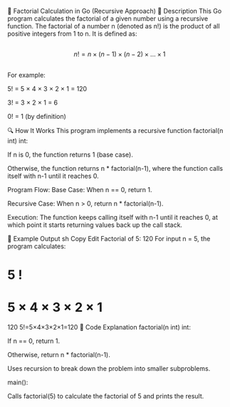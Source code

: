 📌 Factorial Calculation in Go (Recursive Approach)
🚀 Description
This Go program calculates the factorial of a given number using a recursive function. The factorial of a number n (denoted as n!) is the product of all positive integers from 1 to n. It is defined as:
##
$$
n!=n×(n−1)×(n−2)×...×1
$$
##
For example:

5! = 5 × 4 × 3 × 2 × 1 = 120

3! = 3 × 2 × 1 = 6

0! = 1 (by definition)

🔍 How It Works
This program implements a recursive function factorial(n int) int:

If n is 0, the function returns 1 (base case).

Otherwise, the function returns n * factorial(n-1), where the function calls itself with n-1 until it reaches 0.

Program Flow:
Base Case: When n == 0, return 1.

Recursive Case: When n > 0, return n * factorial(n-1).

Execution: The function keeps calling itself with n-1 until it reaches 0, at which point it starts returning values back up the call stack.

🎯 Example Output
sh
Copy
Edit
Factorial of 5: 120
For input n = 5, the program calculates:

5
!
=
5
×
4
×
3
×
2
×
1
=
120
5!=5×4×3×2×1=120
📝 Code Explanation
factorial(n int) int:

If n == 0, return 1.

Otherwise, return n * factorial(n-1).

Uses recursion to break down the problem into smaller subproblems.

main():

Calls factorial(5) to calculate the factorial of 5 and prints the result.
